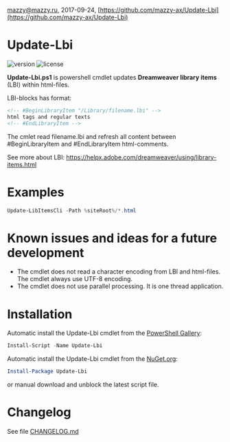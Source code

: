 mazzy@mazzy.ru, 2017-09-24, [https://github.com/mazzy-ax/Update-Lbi](https://github.com/mazzy-ax/Update-Lbi)

# Update-Lbi

![version][version-badge] ![license][license-badge]

**Update-Lbi.ps1** is powershell cmdlet updates **Dreamweaver library items** (LBI) within html-files.

LBI-blocks has format:

```html
<!-- #BeginLibraryItem "/Library/filename.lbi" -->
html tags and regular texts
<!-- #EndLibraryItem -->
```

The cmlet read filename.lbi and refresh all content between #BeginLibraryItem and #EndLibraryItem html-comments.

See more about LBI: https://helpx.adobe.com/dreamweaver/using/library-items.html

# Examples

```powershell
Update-LibItemsCli -Path %siteRoot%/*.html
```

# Known issues and ideas for a future development

* The cmdlet does not read a character encoding from LBI and html-files. The cmdlet always use UTF-8 encoding.
* The cmdlet does not use parallel processing. It is one thread application.

# Installation

Automatic install the Update-Lbi cmdlet from the [PowerShell Gallery](https://www.powershellgallery.com/packages/Update-Lbi):

```powershell
Install-Script -Name Update-Lbi
```

Automatic install the Update-Lbi cmdlet from the [NuGet.org](https://www.nuget.org/packages/Update-Lbi):

```powershell
Install-Package Update-Lbi
```

or manual download and unblock the latest script file.

# Changelog

See file [CHANGELOG.md](/CHANGELOG.md)

[version-badge]: https://img.shields.io/badge/version-1.0.0-green.svg
[license-badge]: https://img.shields.io/badge/license-apache--2-blue.svg